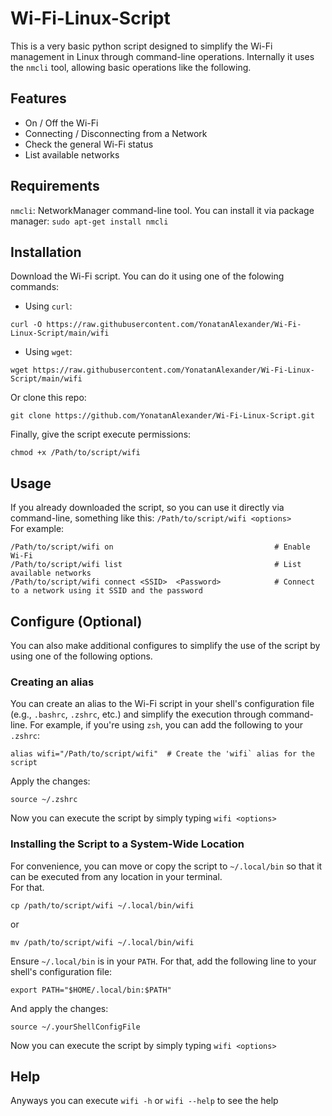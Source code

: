 # Wi-Fi-Linux-Script

This is a very basic python script designed to simplify the Wi-Fi management in Linux through command-line operations. 
Internally it uses the `nmcli` tool, allowing basic operations like the following.

## Features

- On / Off the Wi-Fi
- Connecting / Disconnecting from a Network
- Check the general Wi-Fi status
- List available networks

## Requirements

`nmcli`: NetworkManager command-line tool. You can install it via package manager: `sudo apt-get install nmcli`

## Installation

Download the Wi-Fi script. You can do it using one of the folowing commands:
- Using `curl`:
```
curl -O https://raw.githubusercontent.com/YonatanAlexander/Wi-Fi-Linux-Script/main/wifi
```

- Using `wget`:
```
wget https://raw.githubusercontent.com/YonatanAlexander/Wi-Fi-Linux-Script/main/wifi
```
Or clone this repo:
```
git clone https://github.com/YonatanAlexander/Wi-Fi-Linux-Script.git
```

Finally, give the script execute permissions:
```
chmod +x /Path/to/script/wifi
```

## Usage

If you already downloaded the script, so you can use it directly via command-line, something like this: `/Path/to/script/wifi <options>` <br/>
For example:
```
/Path/to/script/wifi on                                    # Enable Wi-Fi
/Path/to/script/wifi list                                  # List available networks
/Path/to/script/wifi connect <SSID>  <Password>            # Connect to a network using it SSID and the password
```

## Configure (Optional)

You can also make additional configures to simplify the use of the script by using one of the following options.

### Creating an alias

You can create an alias to the Wi-Fi script in your shell's configuration file (e.g., `.bashrc`, `.zshrc`, etc.) and simplify the execution through command-line.
For example, if you're using `zsh`, you can add the following to your `.zshrc`: 
```
alias wifi="/Path/to/script/wifi"  # Create the 'wifi` alias for the script
```
Apply the changes:
```
source ~/.zshrc
```
Now you can execute the script by simply typing `wifi <options>`

### Installing the Script to a System-Wide Location

For convenience, you can move or copy the script to `~/.local/bin` so that it can be executed from any location in your terminal. <br/>
For that.
```
cp /path/to/script/wifi ~/.local/bin/wifi
```
or
```
mv /path/to/script/wifi ~/.local/bin/wifi
```

Ensure `~/.local/bin` is in your `PATH`. For that, add the following line to your shell's configuration file: 
```
export PATH="$HOME/.local/bin:$PATH"
```
And apply the changes:

```
source ~/.yourShellConfigFile
```

Now you can execute the script by simply typing `wifi <options>`

## Help

Anyways you can execute `wifi -h` or `wifi --help` to see the help
